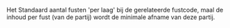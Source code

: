 Het Standaard aantal fusten 'per laag' bij de gerelateerde fustcode, maal de inhoud per fust (van de partij) wordt de minimale afname van deze partij.